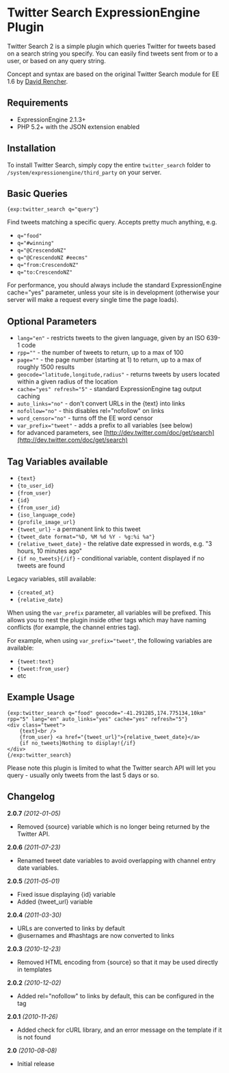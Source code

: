 Twitter Search ExpressionEngine Plugin
======================================

Twitter Search 2 is a simple plugin which queries Twitter for tweets based on a search string
you specify. You can easily find tweets sent from or to a user, or based on any query string.

Concept and syntax are based on the original Twitter Search module for EE 1.6
by [David Rencher](http://www.lumis.com/).

Requirements
------------

* ExpressionEngine 2.1.3+
* PHP 5.2+ with the JSON extension enabled

Installation
------------

To install Twitter Search, simply copy the entire `twitter_search` folder to
`/system/expressionengine/third_party` on your server.

Basic Queries
-------------

    {exp:twitter_search q="query"}

Find tweets matching a specific query. Accepts pretty much anything, e.g.

* `q="food"`
* `q="#winning"`
* `q="@CrescendoNZ"`
* `q="@CrescendoNZ #eecms"`
* `q="from:CrescendoNZ"`
* `q="to:CrescendoNZ"`
 
For performance, you should always include the standard ExpressionEngine
cache="yes" parameter, unless your site is in development (otherwise your
server will make a request every single time the page loads).

Optional Parameters
-------------------

* `lang="en"` - restricts tweets to the given language, given by an ISO 639-1 code
* `rpp=""` - the number of tweets to return, up to a max of 100
* `page=""` - the page number (starting at 1) to return, up to a max of roughly 1500 results
* `geocode="latitude,longitude,radius"` - returns tweets by users located within a given radius of the location
* `cache="yes" refresh="5"` - standard ExpressionEngine tag output caching
* `auto_links="no"` - don't convert URLs in the {text} into links
* `nofollow="no"` - this disables rel="nofollow" on links
* `word_censor="no"` - turns off the EE word censor
* `var_prefix="tweet"` - adds a prefix to all variables (see below)
* for advanced parameters, see [http://dev.twitter.com/doc/get/search](http://dev.twitter.com/doc/get/search)

Tag Variables available
-----------------------

* `{text}`
* `{to_user_id}`
* `{from_user}`
* `{id}`
* `{from_user_id}`
* `{iso_language_code}`
* `{profile_image_url}`
* `{tweet_url}` - a permanent link to this tweet
* `{tweet_date format="%D, %M %d %Y - %g:%i %a"}`
* `{relative_tweet_date}` - the relative date expressed in words, e.g. "3 hours, 10 minutes ago"
* `{if no_tweets}{/if}` - conditional variable, content displayed if no tweets are found

Legacy variables, still available:

* `{created_at}`
* `{relative_date}`

When using the `var_prefix` parameter, all variables will be prefixed. This allows you to nest the plugin inside other
tags which may have naming conflicts (for example, the channel entries tag).

For example, when using `var_prefix="tweet"`, the following variables are available:

* `{tweet:text}`
* `{tweet:from_user}`
* etc

Example Usage
-------------

    {exp:twitter_search q="food" geocode="-41.291285,174.775134,10km" rpp="5" lang="en" auto_links="yes" cache="yes" refresh="5"}
    <div class="tweet">
        {text}<br />
        {from_user} <a href="{tweet_url}">{relative_tweet_date}</a>
        {if no_tweets}Nothing to display!{/if}
    </div>
    {/exp:twitter_search}

Please note this plugin is limited to what the Twitter search API will let you query - usually
only tweets from the last 5 days or so.

Changelog
---------

**2.0.7** *(2012-01-05)*

* Removed {source} variable which is no longer being returned by the Twitter API.

**2.0.6** *(2011-07-23)*

* Renamed tweet date variables to avoid overlapping with channel entry date variables.

**2.0.5** *(2011-05-01)*

* Fixed issue displaying {id} variable
* Added {tweet_url} variable

**2.0.4** *(2011-03-30)*

* URLs are converted to links by default
* @usernames and #hashtags are now converted to links

**2.0.3** *(2010-12-23)*

* Removed HTML encoding from {source} so that it may be used directly in templates

**2.0.2** *(2010-12-02)*

* Added rel="nofollow" to links by default, this can be configured in the tag

**2.0.1** *(2010-11-26)*

* Added check for cURL library, and an error message on the template if it is not found

**2.0** *(2010-08-08)*

* Initial release